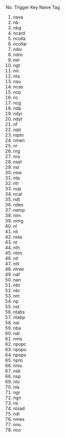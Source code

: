 No.	Trigger Key	Naive Tag
1.	nava	<n-avatar>
2.	nb	<n-button>
3.	nbg	<n-button-group>
4.	ncard	<n-card>
5.	ncolla	<n-collapse>
6.	ncollai	<n-collapse-item>
7.	ndiv	<n-divider>
8.	ndro	<n-dropdown>
9.	nel	<n-ellipsis>
10.	ngt	<n-ellipsis>
11.	nic	<n-icon>
12.	nta	<n-tag>
13.	nau	<n-auto-complete>
14.	ncas	<n-cascader>
15.	ncp	<n-color-picker>
16.	nc	<n-checkbox>
17.	ncg	<n-checkbox-group>
18.	ndp	<n-date-picker>
19.	ndyi	<n-dynamic-input>
20.	ndyt	<n-dynamic-tags>
21.	nf	<n-form>
22.	nipt	<n-input>
23.	niptn	<n-input-number>
24.	nmen	<n-mention>
25.	nr	<n-radio>
26.	nrg	<n-radio-group>
27.	nra	<n-rate>
28.	nsel	<n-select>
29.	nsl	<n-slider>
30.	nsw	<n-switch>
31.	ntp	<n-time-picker>
32.	ntr	<n-transfer>
33.	nup	<n-upload>
34.	ncal	<n-calendar>
35.	ndt	<n-data-table>
36.	ndes	<n-descriptions>
37.	nemp	<n-empty>
38.	nim	<n-image>
39.	nimg	<n-image-group>
40.	nl	<n-list>
41.	nli	<n-list-item>
42.	nsta	<n-statistic>
43.	nt	<n-table>
44.	nth	<n-thing>
45.	ntim	<n-time>
46.	ntl	<n-timeline>
47.	ntli	<n-timeline-item>
48.	ntree	<n-tree>
49.	naf	<n-affix>
50.	nan	<n-anchor>
51.	nbt	<n-back-top>
52.	nbr	<n-breadcrumb>
53.	nm	<n-menu>
54.	np	<n-pagination>
55.	nst	<n-steps>
56.	ntabs	<n-tabs>
57.	ntabp	<n-tab-pane>
58.	nal	<n-alert>
59.	nba	<n-badge>
60.	ndr	<n-drawer>
61.	nmo	<n-modal>
62.	npopc	<n-popconfirm>
63.	npopo	<n-popover>
64.	npops	<n-popselect>
65.	npro	<n-progress>
66.	nres	<n-result>
67.	nsk	<n-skeleton>
68.	nsp	<n-spin>
69.	nto	<n-tooltip>
70.	nla	<n-layout>
71.	ngr	<n-grid>
72.	ngri	<n-grid-item>
73.	ns	<n-space>
74.	nload	<n-loading-bar-provider>
75.	ndi	<n-dialog-provider>
76.	nmes	<n-message-provider>
77.	nno	<n-nofitication-provider>
78.	nco	<n-config-provider>
